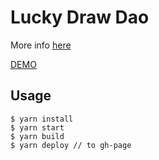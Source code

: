 # Lucky Draw Dao
More info [here](https://github.com/paradoxDAO/lottery-website/issues/1)

[DEMO](https://paradoxdao.github.io/LuckyDAO-website/)

## Usage

```
$ yarn install
$ yarn start
$ yarn build
$ yarn deploy // to gh-page
```
